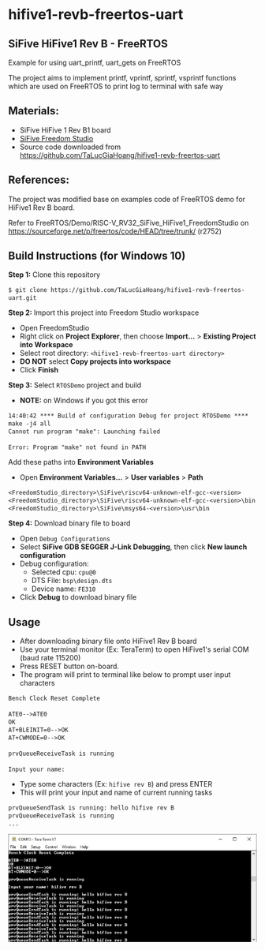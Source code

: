 # hifive1-revb-freertos-uart

## SiFive HiFive1 Rev B - FreeRTOS
Example for using uart_printf, uart_gets on FreeRTOS

The project aims to implement printf, vprintf, sprintf, vsprintf functions which are used on FreeRTOS to print log to terminal with safe way

## Materials:
- SiFive HiFive 1 Rev B1 board
- [SiFive Freedom Studio](https://www.sifive.com/boards)
- Source code downloaded from https://github.com/TaLucGiaHoang/hifive1-revb-freertos-uart

## References:
The project was modified base on examples code of FreeRTOS demo for HiFive1 Rev B board.

Refer to FreeRTOS/Demo/RISC-V_RV32_SiFive_HiFive1_FreedomStudio on https://sourceforge.net/p/freertos/code/HEAD/tree/trunk/ (r2752)

## Build Instructions (for Windows 10)
**Step 1:** Clone this repository 
```
$ git clone https://github.com/TaLucGiaHoang/hifive1-revb-freertos-uart.git
```

**Step 2:** Import this project into Freedom Studio workspace
- Open FreedomStudio
- Right click on **Project Explorer**, then choose **Import...** > **Existing Project into Workspace**
- Select root directory: `<hifive1-revb-freertos-uart directory>`
- **DO NOT** select **Copy projects into workspace**
- Click **Finish**

**Step 3:** Select `RTOSDemo` project and build
- **NOTE:** on Windows if you got this error
```
14:40:42 **** Build of configuration Debug for project RTOSDemo ****
make -j4 all 
Cannot run program "make": Launching failed

Error: Program "make" not found in PATH
```

Add these paths into **Environment Variables**
- Open **Environment Variables...** > **User variables** > **Path**
```
<FreedomStudio_directory>\SiFive\riscv64-unknown-elf-gcc-<version>
<FreedomStudio_directory>\SiFive\riscv64-unknown-elf-gcc-<version>\bin
<FreedomStudio_directory>\SiFive\msys64-<version>\usr\bin
```

**Step 4:** Download binary file to board
- Open `Debug Configurations`
- Select **SiFive GDB SEGGER J-Link Debugging**, then click **New launch configuration**
- Debug configuration:
  + Selected cpu: `cpu@0`
  + DTS File:  `bsp\design.dts`
  + Device name: `FE310`
- Click **Debug** to download binary file
 
## Usage
- After downloading binary file onto HiFive1 Rev B board
- Use your terminal monitor (Ex: TeraTerm) to open HiFive1's serial COM (baud rate 115200)
- Press RESET button on-board.
- The program will print to terminal like below to prompt user input characters
```
Bench Clock Reset Complete

ATE0-->ATE0
OK
AT+BLEINIT=0-->OK
AT+CWMODE=0-->OK

prvQueueReceiveTask is running

Input your name:
```

- Type some characters (Ex: `hifive rev B`) and press ENTER
- This will print your input and name of current running tasks
```
prvQueueSendTask is running: hello hifive rev B
prvQueueReceiveTask is running
...
```

![Image of Demo](demo.jpg)